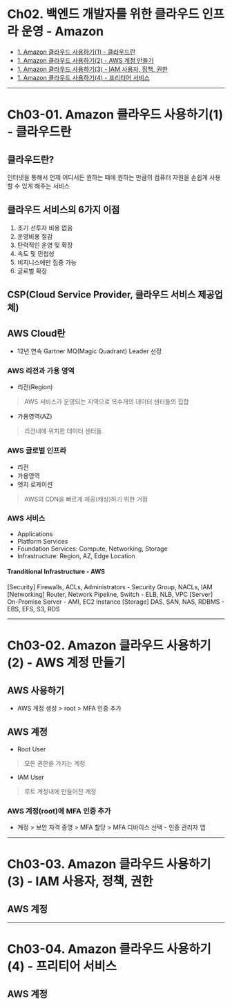 # Ch02. 백엔드 개발자를 위한 클라우드 인프라 운영 - Amazon
- [1. Amazon 클라우드 사용하기(1) - 클라우드란](#ch03-01-amazon-클라우드-사용하기1---클라우드란)
- [1. Amazon 클라우드 사용하기(2) - AWS 계정 만들기](#ch03-02-amazon-클라우드-사용하기2---aws-계정-만들기)
- [1. Amazon 클라우드 사용하기(3) - IAM 사용자, 정책, 권한](#ch03-03-amazon-클라우드-사용하기3---iam-사용자-정책-권한)
- [1. Amazon 클라우드 사용하기(4) - 프리티어 서비스](#Ch03)


---------------------------------------------------------------------------------------------------------------------------
# Ch03-01. Amazon 클라우드 사용하기(1) - 클라우드란
## 클라우드란?
인터넷을 통해서 언제 어디서든 원하는 때에 원하는 만큼의 컴퓨터 자원을 손쉽게 사용할 수 있게 해주는 서비스
## 클라우드 서비스의 6가지 이점
1. 초기 선투자 비용 없음
2. 운영비용 절감
3. 탄력적인 운영 및 확장
4. 속도 및 민첩성
5. 비지니스에만 집중 가능
6. 글로벌 확장
## CSP(Cloud Service Provider, 클라우드 서비스 제공업체)
## AWS Cloud란
- 12년 연속 Gartner MQ(Magic Quadrant) Leader 선정
### AWS 리전과 가용 영역
- 리전(Region)
> AWS 서비스가 운영되는 지역으로 복수개의 데이터 센터들의 집합
- 가용영역(AZ)
> 리전내에 위치한 데이터 센터들
### AWS 글로벌 인프라
- 리전
- 가용영역
- 엣지 로케이션
> AWS의 CDN을 빠르게 제공(캐싱)하기 위한 거점
### AWS 서비스
- Applications
- Platform Services
- Foundation Services: Compute, Networking, Storage
- Infrastructure: Region, AZ, Edge Location
#### Tranditional Infrastructure - AWS
[Security] Firewalls, ACLs, Administrators - Security Group, NACLs, IAM
[Networking] Router, Network Pipeline, Switch - ELB, NLB, VPC
[Server] On-Promise Server - AMI, EC2 Instance
[Storage] DAS, SAN, NAS, RDBMS - EBS, EFS, S3, RDS


---------------------------------------------------------------------------------------------------------------------------
# Ch03-02. Amazon 클라우드 사용하기(2) - AWS 계정 만들기
## AWS 사용하기
- AWS 계정 생성 > root > MFA 인증 추가
## AWS 계정
- Root User
> 모든 권한을 가지는 계정
- IAM User
> 루트 계정내에 만들어진 계정
### AWS 계정(root)에 MFA 인증 추가
- 계정 > 보안 자격 증명 > MFA 할당 > MFA 디바이스 선택 - 인증 관리자 앱


---------------------------------------------------------------------------------------------------------------------------
# Ch03-03. Amazon 클라우드 사용하기(3) - IAM 사용자, 정책, 권한
## AWS 계정



---------------------------------------------------------------------------------------------------------------------------
# Ch03-04. Amazon 클라우드 사용하기(4) - 프리티어 서비스
## AWS 계정
